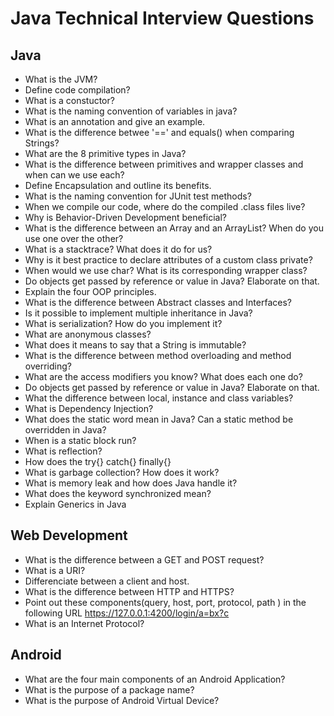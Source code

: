 # Java Technical Interview Questions
## Java
* What is the JVM?
* Define code compilation?
* What is a constuctor?
* What is the naming convention of variables in java?
* What is an annotation and give an example.
* What is the difference betwee '==' and equals() when comparing Strings?
* What are the 8 primitive types in Java?
* What is the difference between primitives and wrapper classes and when can we use each?
* Define Encapsulation and outline its benefits.
* What is the naming convention for JUnit test methods?
* When we compile our code, where do the compiled .class files live?
* Why is Behavior-Driven Development beneficial?
* What is the difference between an Array and an ArrayList? When do you use one over the other?
* What is a stacktrace? What does it do for us?
* Why is it best practice to declare attributes of a custom class private?
* When would we use char? What is its corresponding wrapper class?
* Do objects get passed by reference or value in Java? Elaborate on that.
* Explain the four OOP principles.
* What is the difference between Abstract classes and Interfaces?
* Is it possible to implement multiple inheritance in Java?
* What is serialization? How do you implement it?
* What are anonymous classes?
* What does it means to say that a String is immutable?
* What is the difference between method overloading and method overriding?
* What are the access modifiers you know? What does each one do?
* Do objects get passed by reference or value in Java? Elaborate on that.
* What the difference between local, instance and class variables?
* What is Dependency Injection?
* What does the static word mean in Java? Can a static method be overridden in Java?
* When is a static block run?
* What is reflection?
* How does the try{} catch{} finally{}
* What is garbage collection? How does it work?
* What is memory leak and how does Java handle it?
* What does the keyword synchronized mean?
* Explain Generics in Java


## Web Development
* What is the difference between a GET and POST request?
* What is a URI?
* Differenciate between a client and host.
* What is the difference between HTTP and HTTPS?
* Point out these components(query, host, port, protocol, path ) in the following URL https://127.0.0.1:4200/login/a=bx?c
* What is an Internet Protocol?
## Android
* What are the four main components of an Android Application?
* What is the purpose of a package name?
* What is the purpose of Android Virtual Device?
